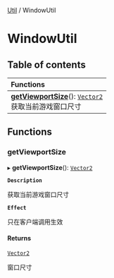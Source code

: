 [Util](Util.Util.md) / WindowUtil

# WindowUtil <Badge type="tip" text="Namespace" />

## Table of contents

| Functions                                                                                                                                |
| :--------------------------------------------------------------------------------------------------------------------------------------- |
| **[getViewportSize](Util.Util.WindowUtil.md#getviewportsize)**(): [`Vector2`](../classes/Type.Type.Vector2.md) <br> 获取当前游戏窗口尺寸 |

## Functions

### getViewportSize

▸ **getViewportSize**(): [`Vector2`](../classes/Type.Type.Vector2.md)

**`Description`**

获取当前游戏窗口尺寸

**`Effect`**

只在客户端调用生效

#### Returns

[`Vector2`](../classes/Type.Type.Vector2.md)

窗口尺寸

